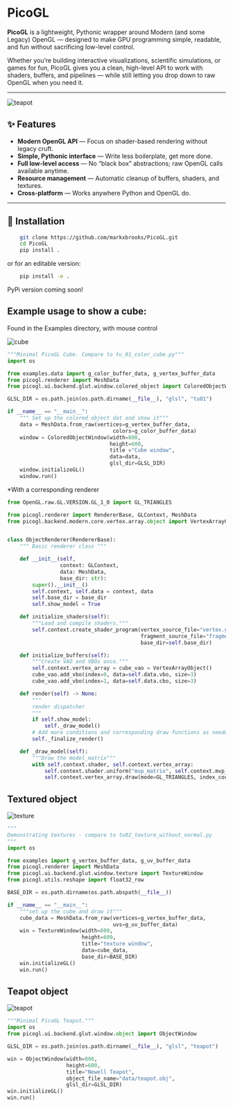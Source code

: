 # PicoGL

**PicoGL** is a lightweight, Pythonic wrapper around Modern (and some Legacy) OpenGL — designed to make GPU programming simple, readable, and fun without sacrificing low-level control.

Whether you’re building interactive visualizations, scientific simulations, or games for fun, PicoGL gives you a clean, high-level API to work with shaders, buffers, and pipelines — while still letting you drop down to raw OpenGL when you need it.

---
![teapot](newell_teapot.PNG)


## ✨ Features

- **Modern OpenGL API** — Focus on shader-based rendering without legacy cruft.
- **Simple, Pythonic interface** — Write less boilerplate, get more done.
- **Full low-level access** — No “black box” abstractions; raw OpenGL calls available anytime.
- **Resource management** — Automatic cleanup of buffers, shaders, and textures.
- **Cross-platform** — Works anywhere Python and OpenGL do.

---

## 🚀 Installation

```bash
    git clone https://github.com/markxbrooks/PicoGL.git
    cd PicoGL
    pip install .
```
or for an editable version:

```bash
    pip install -e .
```
PyPi version coming soon!

##  Example usage to show a cube:
Found in the Examples directory, with mouse control

![cube](cube.png)

```python
"""Minimal PicoGL Cube. Compare to tu_01_color_cube.py"""
import os

from examples.data import g_color_buffer_data, g_vertex_buffer_data
from picogl.renderer import MeshData
from picogl.ui.backend.glut.window.colored_object import ColoredObjectWindow

GLSL_DIR = os.path.join(os.path.dirname(__file__), "glsl", "tu01")

if __name__ == "__main__":
    """ Set up the colored object dat and show it"""
    data = MeshData.from_raw(vertices=g_vertex_buffer_data,
                                  colors=g_color_buffer_data)
    window = ColoredObjectWindow(width=800,
                                 height=600,
                                 title ="Cube window",
                                 data=data,
                                 glsl_dir=GLSL_DIR)
    window.initializeGL()
    window.run()
```
*With a corresponding renderer

```python
from OpenGL.raw.GL.VERSION.GL_1_0 import GL_TRIANGLES

from picogl.renderer import RendererBase, GLContext, MeshData
from picogl.backend.modern.core.vertex.array.object import VertexArrayObject


class ObjectRenderer(RendererBase):
    """ Basic renderer class """

    def __init__(self,
                 context: GLContext,
                 data: MeshData,
                 base_dir: str):
        super().__init__()
        self.context, self.data = context, data
        self.base_dir = base_dir
        self.show_model = True

    def initialize_shaders(self):
        """Load and compile shaders."""
        self.context.create_shader_program(vertex_source_file="vertex.glsl",
                                           fragment_source_file="fragment.glsl",
                                           base_dir=self.base_dir)

    def initialize_buffers(self):
        """Create VAO and VBOs once."""
        self.context.vertex_array = cube_vao = VertexArrayObject()
        cube_vao.add_vbo(index=0, data=self.data.vbo, size=3)
        cube_vao.add_vbo(index=1, data=self.data.cbo, size=3)

    def render(self) -> None:
        """
        render dispatcher
        """
        if self.show_model:
            self._draw_model()
        # Add more conditions and corresponding draw functions as needed
        self._finalize_render()

    def _draw_model(self):
        """Draw the model_matrix"""
        with self.context.shader, self.context.vertex_array:
            self.context.shader.uniform("mvp_matrix", self.context.mvp_matrix)
            self.context.vertex_array.draw(mode=GL_TRIANGLES, index_count=self.data.vertex_count)

```
## Textured object
![texture](texture.PNG)

```python
"""
Demonstrating textures - compare to tu02_texture_without_normal.py
"""
import os

from examples import g_vertex_buffer_data, g_uv_buffer_data
from picogl.renderer import MeshData
from picogl.ui.backend.glut.window.texture import TextureWindow
from picogl.utils.reshape import float32_row

BASE_DIR = os.path.dirname(os.path.abspath(__file__))

if __name__ == "__main__":
    """set up the cube and draw it"""
    cube_data = MeshData.from_raw(vertices=g_vertex_buffer_data, 
                                  uvs=g_uv_buffer_data)
    win = TextureWindow(width=800,
                        height=600,
                        title="texture window",
                        data=cube_data,
                        base_dir=BASE_DIR)
    win.initializeGL()
    win.run()
```

## Teapot object
![teapot](newell_teapot.PNG)

```python
"""Minimal PicoGL Teapot."""
import os
from picogl.ui.backend.glut.window.object import ObjectWindow

GLSL_DIR = os.path.join(os.path.dirname(__file__), "glsl", "teapot")

win = ObjectWindow(width=800,
                   height=600,
                   title="Newell Teapot",
                   object_file_name="data/teapot.obj",
                   glsl_dir=GLSL_DIR)
win.initializeGL()
win.run()
```